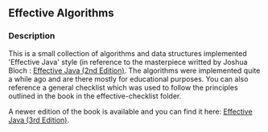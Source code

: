 ## Effective Algorithms

### Description

This is a small collection of algorithms and data structures implemented 'Effective Java' style (in reference to the masterpiece writted by Joshua Bloch : [Effective Java (2nd Edition)](https://www.amazon.com/Effective-Java-2nd-Joshua-Bloch/dp/0321356683/). The algorithms were implemented quite a while ago and are there mostly for educational purposes. You can also reference a general checklist which was used to follow the principles outlined in the book in the effective-checklist folder. 

A newer edition of the book is available and you can find it here: [Effective Java (3rd Edition)](https://www.amazon.com/Effective-Java-3rd-Joshua-Bloch/dp/0134685997).


